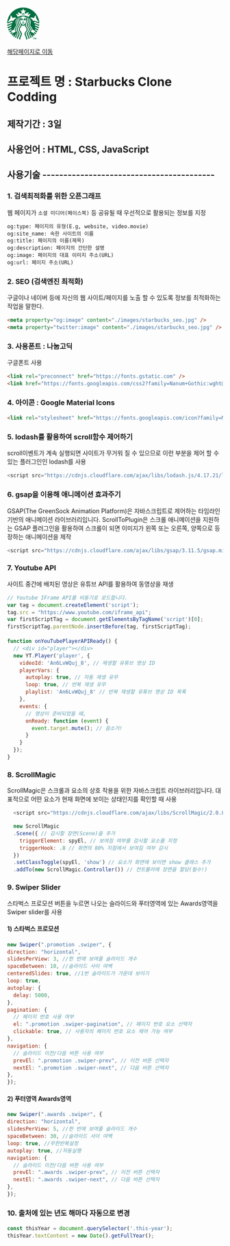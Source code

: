 [![스타벅스](./images/starbucks_logo.png)](https://kkuunnyu.github.io/testStarbucks)

[해당페이지로 이동](https://kkuunnyu.github.io/testStarbucks)

# 프로젝트 명 : Starbucks Clone Codding

## 제작기간 : 3일

## 사용언어 : HTML, CSS, JavaScript

## 사용기술 -----------------------------------------

### 1. 검색최적화를 위한 오픈그래프
웹 페이지가 `소셜 미디어(페이스북)` 등 공유될 때 우선적으로 활용되는 정보를 지정
```html
og:type: 페이지의 유형(E.g, website, video.movie)
og:site_name: 속한 사이트의 이름
og:title: 페이지의 이름(제목)
og:description: 페이지의 간단한 설명
og:image: 페이지의 대표 이미지 주소(URL)
og:url: 페이지 주소(URL)
```

### 2. SEO (검색엔진 최적화)
구글이나 네이버 등에 자신의 웹 사이트/페이지를 노출 할 수 있도록 정보를 최적화하는 작업을 말한다.
```html
<meta property="og:image" content="./images/starbucks_seo.jpg" />
<meta property="twitter:image" content="./images/starbucks_seo.jpg" />
```

### 3. 사용폰트 : 나눔고딕
구글폰트 사용
```html
<link rel="preconnect" href="https://fonts.gstatic.com" />
<link href="https://fonts.googleapis.com/css2?family=Nanum+Gothic:wght@400;700&display=swap" rel="stylesheet" />
```

### 4. 아이콘 : Google Material Icons
```html
<link rel="stylesheet" href="https://fonts.googleapis.com/icon?family=Material+Icons" />
```

### 5. lodash를 활용하여 scroll함수 제어하기
scroll이벤트가 계속 실행되면 사이트가 무거워 질 수 있으므로 이런 부분을 제어 할 수 있는 플러그인인 lodash를 사용
```javascript
<script src="https://cdnjs.cloudflare.com/ajax/libs/lodash.js/4.17.21/lodash.min.js" integrity="sha512-WFN04846sdKMIP5LKNphMaWzU7YpMyCU245etK3g/2ARYbPK9Ub18eG+ljU96qKRCWh+quCY7yefSmlkQw1ANQ==" crossorigin="anonymous" referrerpolicy="no-referrer"></script>
```

### 6. gsap을 이용해 애니메이션 효과주기
GSAP(The GreenSock Animation Platform)은 자바스크립트로 제어하는 타임라인 기반의 애니메이션 라이브러리입니다.
ScrollToPlugin은 스크롤 애니메이션을 지원하는 GSAP 플러그인을 활용하여 스크롤이 되면 이미지가 왼쪽 또는 오른쪽, 양쪽으로 등장하는 애니메이션을 제작
```javascript
<script src="https://cdnjs.cloudflare.com/ajax/libs/gsap/3.11.5/gsap.min.js" integrity="sha512-cOH8ndwGgPo+K7pTvMrqYbmI8u8k6Sho3js0gOqVWTmQMlLIi6TbqGWRTpf1ga8ci9H3iPsvDLr4X7xwhC/+DQ==" crossorigin="anonymous" referrerpolicy="no-referrer"></script>
```

### 7. Youtube API
사이트 중간에 배치된 영상은 유튜브 API를 활용하여 동영상을 재생
```javascript
// Youtube IFrame API를 비동기로 로드합니다.
var tag = document.createElement('script');
tag.src = "https://www.youtube.com/iframe_api";
var firstScriptTag = document.getElementsByTagName('script')[0];
firstScriptTag.parentNode.insertBefore(tag, firstScriptTag);

function onYouTubePlayerAPIReady() {
  // <div id="player"></div>
  new YT.Player('player', {
    videoId: 'An6LvWQuj_8', // 재생할 유튜브 영상 ID
    playerVars: {
      autoplay: true, // 자동 재생 유무
      loop: true, // 반복 재생 유무
      playlist: 'An6LvWQuj_8' // 반복 재생할 유튜브 영상 ID 목록
    },
    events: {
      // 영상이 준비되었을 때,
      onReady: function (event) {
        event.target.mute(); // 음소거!
      }
    }
  });
}
```

### 8. ScrollMagic
ScrollMagic은 스크롤과 요소의 상호 작용을 위한 자바스크립트 라이브러리입니다. 대표적으로 어떤 요소가 현재 화면에 보이는 상태인지를 확인할 때 사용
```javascript
  <script src="https://cdnjs.cloudflare.com/ajax/libs/ScrollMagic/2.0.8/ScrollMagic.min.js"></script>
```
```javascript
  new ScrollMagic
  .Scene({ // 감시할 장면(Scene)을 추가
    triggerElement: spyEl, // 보여짐 여부를 감시할 요소를 지정
    triggerHook: .8 // 화면의 80% 지점에서 보여짐 여부 감시
  })
  .setClassToggle(spyEl, 'show') // 요소가 화면에 보이면 show 클래스 추가
  .addTo(new ScrollMagic.Controller()) // 컨트롤러에 장면을 할당(필수!)
```

### 9. Swiper Slider
스타벅스 프로모션 버튼을 누르면 나오는 슬라이드와 푸터영역에 있는 Awards영역을 Swiper slider를 사용

#### 1) 스타벅스 프로모션
```javascript
new Swiper(".promotion .swiper", {
direction: "horizontal",
slidesPerView: 3, //한 번에 보여줄 슬라이드 개수
spaceBetween: 10, //슬라이드 사이 여백
centeredSlides: true, //1번 슬라이드가 가운데 보이기
loop: true,
autoplay: {
  delay: 5000,
},
pagination: {
  // 페이지 번호 사용 여부
  el: ".promotion .swiper-pagination", // 페이지 번호 요소 선택자
  clickable: true, // 사용자의 페이지 번호 요소 제어 가능 여부
},
navigation: {
  // 슬라이드 이전/다음 버튼 사용 여부
  prevEl: ".promotion .swiper-prev", // 이전 버튼 선택자
  nextEl: ".promotion .swiper-next", // 다음 버튼 선택자
},
});
```

#### 2) 푸터영역 Awards영역
```javascript
new Swiper(".awards .swiper", {
direction: "horizontal",
slidesPerView: 5, //한 번에 보여줄 슬라이드 개수
spaceBetween: 30, //슬라이드 사이 여백
loop: true, //무한반복설정
autoplay: true, //자동실행
navigation: {
  // 슬라이드 이전/다음 버튼 사용 여부
  prevEl: ".awards .swiper-prev", // 이전 버튼 선택자
  nextEl: ".awards .swiper-next", // 다음 버튼 선택자
},
});
```
### 10. 출처에 있는 년도 해마다 자동으로 변경
```javascript
const thisYear = document.querySelector('.this-year');
thisYear.textContent = new Date().getFullYear();
```